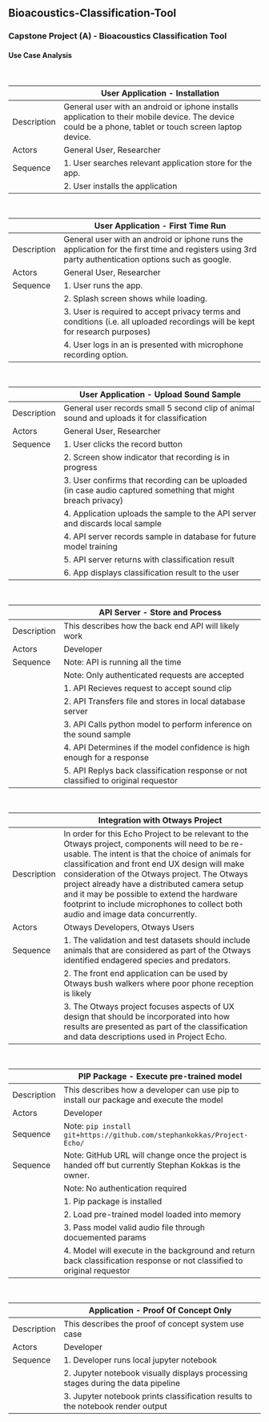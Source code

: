 ## Bioacoustics-Classification-Tool

### Capstone Project (A) - Bioacoustics Classification Tool

#### Use Case Analysis

<br>

|       | <strong>User Application - Installation</strong> |
| ----------- | ----------- |
| Description   | General user with an android or iphone installs application to their mobile device.  The device could be a phone, tablet or touch screen laptop device.     
| Actors | General User, Researcher |
| Sequence | 1. User searches relevant application store for the app. |
| |2. User installs the application |

<br>

|       | <strong>User Application - First Time Run</strong> |
| ----------- | ----------- |
| Description   | General user with an android or iphone runs the application for the first time and registers using 3rd party authentication options such as google.
| Actors | General User, Researcher |
| Sequence | 1. User runs the app. |
| |2. Splash screen shows while loading. |
| |3. User is required to accept privacy terms and conditions (i.e. all uploaded recordings will be kept for research purposes) |
| |4. User logs in an is presented with microphone recording option. |

<br>

|       | <strong>User Application - Upload Sound Sample</strong> |
| ----------- | ----------- |
| Description   | General user records small 5 second clip of animal sound and uploads it for classification
| Actors | General User, Researcher |
| Sequence | 1. User clicks the record button |
| |2. Screen show indicator that recording is in progress |
| |3. User confirms that recording can be uploaded (in case audio captured something that might breach privacy)|
| |4. Application uploads the sample to the API server and discards local sample |
| |4. API server records sample in database for future model training |
| |5. API server returns with classification result |
| |6. App displays classification result to the user |

<br>

|       | <strong>API Server - Store and Process </strong>  |
| ----------- | ----------- |
| Description   | This describes how the back end API will likely work    
| Actors | Developer|
| Sequence | Note: API is running all the time |
| | Note: Only authenticated requests are accepted |
| | 1. API Recieves request to accept sound clip |
| | 2. API Transfers file and stores in local database server |
| | 3. API Calls python model to perform inference on the sound sample |
| | 4. API Determines if the model confidence is high enough for a response |
| | 5. API Replys back classification response or not classified to original requestor |

<br>

| | <strong>Integration with Otways Project</strong>  |
| ----------- | ----------- |
| Description   | In order for this Echo Project to be relevant to the Otways project, components will need to be re-usable.  The intent is that the choice of animals for classification and front end UX design will make consideration of the Otways project.  The Otways project already have a distributed camera setup and it may be possible to extend the hardware footprint to include microphones to collect both audio and image data concurrently.
| Actors | Otways Developers, Otways Users |
| Sequence | 1. The validation and test datasets should include animals that are considered as part of the Otways identified endagered species and predators. |
| | 2. The front end application can be used by Otways bush walkers where poor phone reception is likely |
| | 3. The Otways project focuses aspects of UX design that should be incorporated into how results are presented as part of the classification and data descriptions used in Project Echo.   |

<br>

|       | <strong>PIP Package - Execute pre-trained model </strong>  |
| ----------- | ----------- |
| Description   | This describes how a developer can use pip to install our package and execute the model    
| Actors | Developer|
| Sequence | Note: ```pip install git+https://github.com/stephankokkas/Project-Echo/```|
| Sequence | Note: GitHub URL will change once the project is handed off but currently Stephan Kokkas is the owner.|
| | Note: No authentication required |
| | 1. Pip package is installed |
| | 2. Load pre-trained model loaded into memory |
| | 3. Pass model valid audio file through docuemented params |
| | 4. Model will execute in the background and return back classification response or not classified to original requestor |

<br>

|       | <strong>Application - Proof Of Concept Only</strong>  |
| ----------- | ----------- |
| Description   | This describes the proof of concept system use case     
| Actors | Developer|
| Sequence | 1. Developer runs local jupyter notebook |
| | 2. Jupyter notebook visually displays processing stages during the data pipeline |
| | 3. Jupyter notebook prints classification results to the notebook render output |


